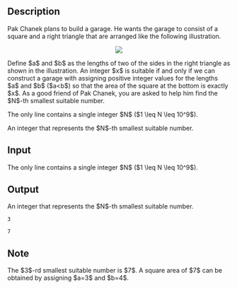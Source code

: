 ## Description

<div><p>Pak Chanek plans to build a garage. He wants the garage to consist of a square and a right triangle that are arranged like the following illustration.</p><center> <img class="tex-graphics" src="file://lR75hMwE.png" style="max-width: 100.0%;max-height: 100.0%;"> </center><p>Define $a$ and $b$ as the lengths of two of the sides in the right triangle as shown in the illustration. An integer $x$ is suitable if and only if we can construct a garage with assigning <span class="tex-font-style-bf">positive integer</span> values for the lengths $a$ and $b$ ($a&lt;b$) so that the area of the square at the bottom is exactly $x$. As a good friend of Pak Chanek, you are asked to help him find the $N$-th smallest suitable number.</p></div><div class="input-specification"><p>The only line contains a single integer $N$ ($1 \leq N \leq 10^9$).</p></div><div class="output-specification"><p>An integer that represents the $N$-th smallest suitable number.</p></div>

## Input

<p>The only line contains a single integer $N$ ($1 \leq N \leq 10^9$).</p>

## Output

<p>An integer that represents the $N$-th smallest suitable number.</p>





```input1
3
```




```output1
7
```



## Note

<p>The $3$-rd smallest suitable number is $7$. A square area of $7$ can be obtained by assigning $a=3$ and $b=4$.</p>
